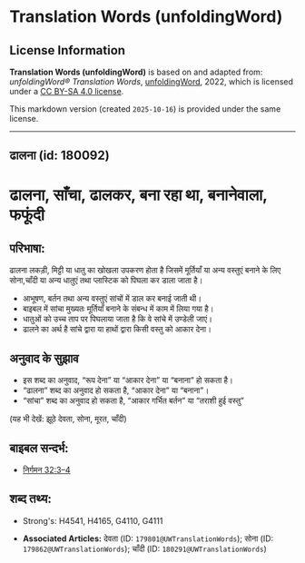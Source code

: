 # Translation Words (unfoldingWord)

## License Information

**Translation Words (unfoldingWord)** is based on and adapted from: _unfoldingWord® Translation Words_, [unfoldingWord](https://unfoldingword.org/utw), 2022, which is licensed under a [CC BY-SA 4.0 license](https://creativecommons.org/licenses/by-sa/4.0/legalcode.en).

This markdown version (created `2025-10-16`) is provided under the same license.



--------------------------------

## ढालना (id: 180092)

ढालना, साँचा, ढालकर, बना रहा था, बनानेवाला, फफूंदी
==================================================

परिभाषा:
--------

ढालना लकड़ी, मिट्टी या धातु का खोखला उपकरण होता है जिसमें मूर्तियाँ या अन्य वस्तुएं बनाने के लिए सोना,चाँदी या अन्य धातुएं तथा प्लास्टिक को पिघला कर डाला जाता है।

* आभूषण, बर्तन तथा अन्य वस्तुएं सांचों में डाल कर बनाई जाती थी।
* बाइबल में सांचा मुख्यतः मूर्तियाँ बनाने के संबन्ध में काम में लिया गया है।
* धातुओं को उच्च ताप पर पिघलाया जाता है कि वे सांचे में उण्डेली जाएं।
* ढालने का अर्थ है सांचे द्वारा या हाथों द्वारा किसी वस्तु को आकार देना।

अनुवाद के सुझाव
---------------

* इस शब्द का अनुवाद, “रूप देना” या “आकार देना” या “बनाना” हो सकता है।
* “ढालना” शब्द का अनुवाद हो सकता है, “आकार देना” या “बनाना”।
* “सांचा” शब्द का अनुवाद हो सकता है, “आकार गर्भित बर्तन” या “तराशी हुई वस्तु”

(यह भी देखें: झूठे देवता, सोना, मूरत, चाँदी)

बाइबल सन्दर्भ:
--------------

* [निर्गमन 32:3–4](https://ref.ly/Exod32:3-Exod32:4)

शब्द तथ्य:
----------

* Strong's: H4541, H4165, G4110, G4111

* **Associated Articles:** देवता (ID: `179801@UWTranslationWords`); सोना (ID: `179862@UWTranslationWords`); चाँदी (ID: `180291@UWTranslationWords`)

